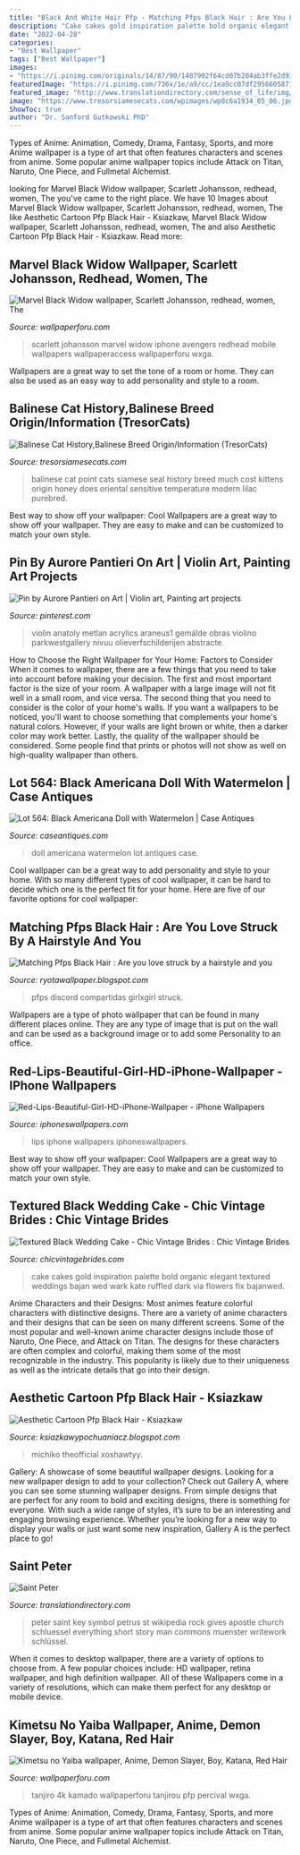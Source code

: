 ```yaml
---
title: "Black And White Hair Pfp - Matching Pfps Black Hair : Are You Love Struck By A Hairstyle And You"
description: "Cake cakes gold inspiration palette bold organic elegant textured weddings bajan wed wark kate ruffled dark via flowers fix bajanwed"
date: "2022-04-28"
categories:
- "Best Wallpaper"
tags: ["Best Wallpaper"]
images:
- "https://i.pinimg.com/originals/14/87/90/1487902f64cd07b204ab3ffe2d93b412.jpg"
featuredImage: "https://i.pinimg.com/736x/1e/a9/cc/1ea9cc07df295660587190606aadf20e.jpg"
featured_image: "http://www.translationdirectory.com/sense_of_life/img/ueberwasserkirche_schluessel_big.jpg"
image: "https://www.tresorsiamesecats.com/wpimages/wp8c6a1934_05_06.jpg"
ShowToc: true
author: "Dr. Sanford Gutkowski PhD"
---
```



Types of Anime: Animation, Comedy, Drama, Fantasy, Sports, and more
Anime wallpaper is a type of art that often features characters and scenes from anime. Some popular anime wallpaper topics include Attack on Titan, Naruto, One Piece, and Fullmetal Alchemist.

	

		
looking for Marvel Black Widow wallpaper, Scarlett Johansson, redhead, women, The you've came to the right place. We have 10 Images about Marvel Black Widow wallpaper, Scarlett Johansson, redhead, women, The like Aesthetic Cartoon Pfp Black Hair - Ksiazkaw, Marvel Black Widow wallpaper, Scarlett Johansson, redhead, women, The and also Aesthetic Cartoon Pfp Black Hair - Ksiazkaw. Read more:
		
    
## Marvel Black Widow Wallpaper, Scarlett Johansson, Redhead, Women, The

<img loading=lazy src="https://wallpaperforu.com/wp-content/uploads/2020/08/marvel-wallpaper-200815153959171080x1920.jpg" onerror="this.onerror=null;this.src='https://tse2.mm.bing.net/th?id=OIP.9sqZ5MsVfL2lzZUoEKoopQHaNK&amp;pid=15.1';" alt="Marvel Black Widow wallpaper, Scarlett Johansson, redhead, women, The">

_Source: wallpaperforu.com_

>scarlett johansson marvel widow iphone avengers redhead mobile wallpapers wallpaperaccess wallpaperforu wxga. 

	

Wallpapers are a great way to set the tone of a room or home. They can also be used as an easy way to add personality and style to a room.

    
## Balinese Cat History,Balinese Breed Origin/Information (TresorCats)

<img loading=lazy src="https://www.tresorsiamesecats.com/wpimages/wp8c6a1934_05_06.jpg" onerror="this.onerror=null;this.src='https://tse4.mm.bing.net/th?id=OIP.Njh0nCwOF3rH-MmPbo58AwHaLF&amp;pid=15.1';" alt="Balinese Cat History,Balinese Breed Origin/Information (TresorCats)">

_Source: tresorsiamesecats.com_

>balinese cat point cats siamese seal history breed much cost kittens origin honey does oriental sensitive temperature modern lilac purebred. 

	

Best way to show off your wallpaper:
Cool Wallpapers are a great way to show off your wallpaper. They are easy to make and can be customized to match your own style.

    
## Pin By Aurore Pantieri On Art | Violin Art, Painting Art Projects

<img loading=lazy src="https://i.pinimg.com/736x/ab/76/01/ab76018783422c0eb41f2464a1640551.jpg" onerror="this.onerror=null;this.src='https://tse1.mm.bing.net/th?id=OIP.Ffk6oXNnXzvlG-sQ2ayh8AHaLJ&amp;pid=15.1';" alt="Pin by Aurore Pantieri on Art | Violin art, Painting art projects">

_Source: pinterest.com_

>violin anatoly metlan acrylics araneus1 gemälde obras violino parkwestgallery nivuu olieverfschilderijen abstracte. 

	

How to Choose the Right Wallpaper for Your Home: Factors to Consider
When it comes to wallpaper, there are a few things that you need to take into account before making your decision. The first and most important factor is the size of your room. A wallpaper with a large image will not fit well in a small room, and vice versa. 
The second thing that you need to consider is the color of your home's walls. If you want a wallpapers to be noticed, you'll want to choose something that complements your home's natural colors. However, if your walls are light brown or white, then a darker color may work better. 
Lastly, the quality of the wallpaper should be considered. Some people find that prints or photos will not show as well on high-quality wallpaper than others.

    
## Lot 564: Black Americana Doll With Watermelon | Case Antiques

<img loading=lazy src="https://caseantiques.com/wp-content/uploads/auctions/2016-07-30/564_5-1287x1080.jpg" onerror="this.onerror=null;this.src='https://tse2.mm.bing.net/th?id=OIP.HLPplInrzilJnXv6Eb5ZbQHaGN&amp;pid=15.1';" alt="Lot 564: Black Americana Doll with Watermelon | Case Antiques">

_Source: caseantiques.com_

>doll americana watermelon lot antiques case. 

	

Cool wallpaper can be a great way to add personality and style to your home. With so many different types of cool wallpaper, it can be hard to decide which one is the perfect fit for your home. Here are five of our favorite options for cool wallpaper: 

    
## Matching Pfps Black Hair : Are You Love Struck By A Hairstyle And You

<img loading=lazy src="https://i.pinimg.com/736x/1e/a9/cc/1ea9cc07df295660587190606aadf20e.jpg" onerror="this.onerror=null;this.src='https://tse3.mm.bing.net/th?id=OIP.DcPXkFJNVSXIYe4zmN_pNwHaHa&amp;pid=15.1';" alt="Matching Pfps Black Hair : Are you love struck by a hairstyle and you">

_Source: ryotawallpaper.blogspot.com_

>pfps discord compartidas girlxgirl struck. 

	



Wallpapers are a type of photo wallpaper that can be found in many different places online. They are any type of image that is put on the wall and can be used as a background image or to add some Personality to an office.

    
## Red-Lips-Beautiful-Girl-HD-iPhone-Wallpaper - IPhone Wallpapers

<img loading=lazy src="https://iphoneswallpapers.com/wp-content/uploads/2017/05/Red-Lips-Beautiful-Girl-HD-iPhone-Wallpaper-iphoneswallpapers_com.jpg" onerror="this.onerror=null;this.src='https://tse2.mm.bing.net/th?id=OIP.WR8lU-UTtlkt8FTvzemfFgHaNM&amp;pid=15.1';" alt="Red-Lips-Beautiful-Girl-HD-iPhone-Wallpaper - iPhone Wallpapers">

_Source: iphoneswallpapers.com_

>lips iphone wallpapers iphoneswallpapers. 

	

Best way to show off your wallpaper:
Cool Wallpapers are a great way to show off your wallpaper. They are easy to make and can be customized to match your own style.

    
## Textured Black Wedding Cake - Chic Vintage Brides : Chic Vintage Brides

<img loading=lazy src="http://chicvintagebrides.com/wp-content/uploads/2016/06/Textured-Black-Wedding-Cake-16.jpg" onerror="this.onerror=null;this.src='https://tse1.mm.bing.net/th?id=OIP.LBeDmOOMC5cT2WsJhbeb3gHaLH&amp;pid=15.1';" alt="Textured Black Wedding Cake - Chic Vintage Brides : Chic Vintage Brides">

_Source: chicvintagebrides.com_

>cake cakes gold inspiration palette bold organic elegant textured weddings bajan wed wark kate ruffled dark via flowers fix bajanwed. 

	

Anime Characters and their Designs: Most animes feature colorful characters with distinctive designs.
There are a variety of anime characters and their designs that can be seen on many different screens. Some of the most popular and well-known anime character designs include those of Naruto, One Piece, and Attack on Titan. The designs for these characters are often complex and colorful, making them some of the most recognizable in the industry. This popularity is likely due to their uniqueness as well as the intricate details that go into their design.

    
## Aesthetic Cartoon Pfp Black Hair - Ksiazkaw

<img loading=lazy src="https://i.pinimg.com/originals/14/87/90/1487902f64cd07b204ab3ffe2d93b412.jpg" onerror="this.onerror=null;this.src='https://tse4.mm.bing.net/th?id=OIP.FEVdiBgIhi87U8WiFrroRAHaHc&amp;pid=15.1';" alt="Aesthetic Cartoon Pfp Black Hair - Ksiazkaw">

_Source: ksiazkawypochuaniacz.blogspot.com_

>michiko theofficial xoshawtyy. 

	

Gallery: A showcase of some beautiful wallpaper designs.
Looking for a new wallpaper design to add to your collection? Check out Gallery A, where you can see some stunning wallpaper designs. From simple designs that are perfect for any room to bold and exciting designs, there is something for everyone. With such a wide range of styles, it’s sure to be an interesting and engaging browsing experience. Whether you’re looking for a new way to display your walls or just want some new inspiration, Gallery A is the perfect place to go!





	
	
    
## Saint Peter

<img loading=lazy src="http://www.translationdirectory.com/sense_of_life/img/ueberwasserkirche_schluessel_big.jpg" onerror="this.onerror=null;this.src='https://tse4.mm.bing.net/th?id=OIP.C5yxJKHtFsrGAwBxmFkiXAHaLX&amp;pid=15.1';" alt="Saint Peter">

_Source: translationdirectory.com_

>peter saint key symbol petrus st wikipedia rock gives apostle church schluessel everything short story man commons muenster writework schlüssel. 

	

When it comes to desktop wallpaper, there are a variety of options to choose from. A few popular choices include: HD wallpaper, retina wallpaper, and high definition wallpaper. All of these Wallpapers come in a variety of resolutions, which can make them perfect for any desktop or mobile device. 

    
## Kimetsu No Yaiba Wallpaper, Anime, Demon Slayer, Boy, Katana, Red Hair

<img loading=lazy src="https://wallpaperforu.com/wp-content/uploads/2020/08/kimetsu-no-yaiba-wallpaper-200831140343111080x1920.jpg" onerror="this.onerror=null;this.src='https://tse3.mm.bing.net/th?id=OIP.ODcsEFAJedPqofOF0R0H7wHaNK&amp;pid=15.1';" alt="Kimetsu no Yaiba wallpaper, Anime, Demon Slayer, Boy, Katana, Red Hair">

_Source: wallpaperforu.com_

>tanjiro 4k kamado wallpaperforu tanjirou pfp percival wxga. 

	

Types of Anime: Animation, Comedy, Drama, Fantasy, Sports, and more
Anime wallpaper is a type of art that often features characters and scenes from anime. Some popular anime wallpaper topics include Attack on Titan, Naruto, One Piece, and Fullmetal Alchemist.

